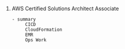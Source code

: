 1. AWS Certified Solutions Architect Associate 
    
       - summary
            CICD
            CloudFormation
            EMR
            Ops Work